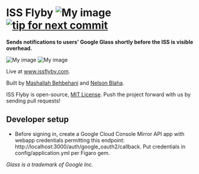 ISS Flyby ![My image](https://api.travis-ci.org/Groovitation/issflyby.png) [![tip for next commit](https://tip4commit.com/projects/348.svg)](https://tip4commit.com/github/Groovitation/issflyby)
========

**Sends notifications to users' Google Glass shortly before the ISS is visible overhead.**

![My image](http://www.issflyby.com/iss_dev.jpg)
![My image](http://www.issflyby.com/nexus4_small.png)

Live at www.issflyby.com.

Built by [Mashallah Behbehani](https://github.com/mkbehbehani) and [Nelson Blaha](https://github.com/nelsonblaha).

ISS Flyby is open-source, [MIT License](LICENSE). Push the project forward with us by sending pull requests!


Developer setup
---------------------

- Before signing in, create a Google Cloud Console Mirror API app with webapp credentials permitting this endpoint: http://localhost:3000/auth/google_oauth2/callback. Put credentials in config/application.yml per Figaro gem.

_Glass is a trademark of Google Inc._
